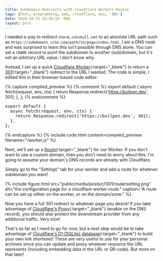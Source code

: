 ```yaml
---
title: Subdomain Redirects with Cloudflare Workers Routes
tags: [html, programming, web, cloudflare, dns, '301']
date: 2024-10-15 18:39:19 -060
layout: post
---
```

I needed a way to redirect `charm.catskull.net` to an absolute URL path such as `https://subdomain.site.com/path/to/page/index.html`. I am a DNS noob and was surprised to learn this isn't possible through DNS alone. You can set a `CNAME` record to point the subdomain to another (sub)domain, but it's not an arbitrary URL value. I don't know why.

Instead, I set up a quick [Cloudflare Worker](https://developers.cloudflare.com/workers/){:target="_blank"} to return a [301](https://developer.mozilla.org/en-US/docs/Web/HTTP/Status/301){:target="_blank"} redirect to the URL I wanted. The code is simple, I edited this in their browser-based code editor:

{% capture compiled_preview %}
{% comment %}
export default {
  async fetch(request, env, ctx) {
    return Response.redirect('https://bullpen.dev', 301);
  },
};
{% endcomment %}
<div class="highlight highlight-source-js"><pre><span class="pl-k">export</span> <span class="pl-k">default</span> <span class="pl-kos">{</span>
  <span class="pl-k">async</span> <span class="pl-en">fetch</span><span class="pl-kos">(</span><span class="pl-s1">request</span><span class="pl-kos">,</span> <span class="pl-s1">env</span><span class="pl-kos">,</span> <span class="pl-s1">ctx</span><span class="pl-kos">)</span> <span class="pl-kos">{</span>
    <span class="pl-k">return</span> <span class="pl-v">Response</span><span class="pl-kos">.</span><span class="pl-en">redirect</span><span class="pl-kos">(</span><span class="pl-s">'https://bullpen.dev'</span><span class="pl-kos">,</span> <span class="pl-c1">301</span><span class="pl-kos">)</span><span class="pl-kos">;</span>
  <span class="pl-kos">}</span><span class="pl-kos">,</span>
<span class="pl-kos">}</span><span class="pl-kos">;</span></pre></div>
{% endcapture %}
{% include code.html
  content=compiled_preview
  filename="/worker.js"
%}

Next, we'll set up a [Route](https://developers.cloudflare.com/workers/configuration/routing/routes/){:target="_blank"} for our Worker. If you don't want to use a custom domain, then you don't need to worry about this. I'm going to assume your domain's DNS records are already with Cloudflare.

Simply go to the "Settings" tab for your worker and add a route for whatever subdomain you want!

{% include figure.html src="public/media/posts/cf301/routersetting.png" alt="the configuration page for a cloudflare worker route." caption="A route can be set up either on the worker, or on the domain/zone." %}

Now you have a full 301 redirect to whatever page you desire! If you take advantage of [Cloudflare's Proxy](https://developers.cloudflare.com/dns/manage-dns-records/reference/proxied-dns-records/){:target="_blank"} (enable on the DNS record), you should also protect the downstream provider from any additional traffic. Very nice!

That's as far as I need to go for now, but a next step would be to take advantage of [Cloudflare's D1 (SQLite) database](https://developers.cloudflare.com/d1/){:target="_blank"} to build your own link shortener! These are very useful to use for your personal archives since you can update and proxy whatever resource the URL represents (including embedding data in the URL or QR code). But more on that later!
